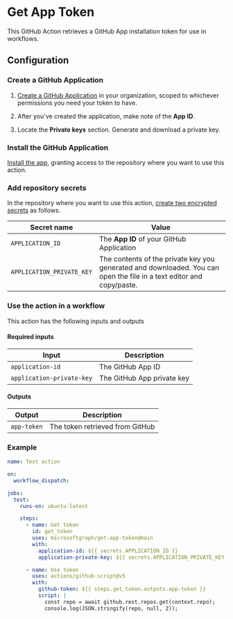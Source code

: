 # Get App Token

This GitHub Action retrieves a GitHub App installation token for use in workflows.

## Configuration

### Create a GitHub Application

1. [Create a GitHub Application](https://docs.github.com/developers/apps/building-github-apps/creating-a-github-app) in your organization, scoped to whichever permissions you need your token to have.

1. After you've created the application, make note of the **App ID**.

1. Locate the **Private keys** section. Generate and download a private key.

### Install the GitHub Application

[Install the app](https://docs.github.com/developers/apps/managing-github-apps/installing-github-apps), granting access to the repository where you want to use this action.

### Add repository secrets

In the repository where you want to use this action, [create two encrypted secrets](https://docs.github.com/actions/security-guides/encrypted-secrets#creating-encrypted-secrets-for-a-repository) as follows.

| Secret name               | Value                                            |
|---------------------------|--------------------------------------------------|
| `APPLICATION_ID`          | The **App ID** of your GitHub Application        |
| `APPLICATION_PRIVATE_KEY` | The contents of the private key you generated and downloaded. You can open the file in a text editor and copy/paste. |

### Use the action in a workflow

This action has the following inputs and outputs

#### Required inputs

| Input                     | Description                |
|---------------------------|----------------------------|
| `application-id`          | The GitHub App ID          |
| `application-private-key` | The GitHub App private key |

#### Outputs

| Output      | Description                     |
|-------------|---------------------------------|
| `app-token` | The token retrieved from GitHub |

### Example

```yml
name: Test action

on:
  workflow_dispatch:

jobs:
  test:
    runs-on: ubuntu-latest

    steps:
      - name: Get token
        id: get_token
        uses: microsoftgraph/get-app-token@main
        with:
          application-id: ${{ secrets.APPLICATION_ID }}
          application-private-key: ${{ secrets.APPLICATION_PRIVATE_KEY }}

      - name: Use token
        uses: actions/github-script@v5
        with:
          github-token: ${{ steps.get_token.outputs.app-token }}
          script: |
            const repo = await github.rest.repos.get(context.repo);
            console.log(JSON.stringify(repo, null, 2));
```
